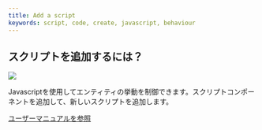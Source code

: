 ```yaml
---
title: Add a script
keywords: script, code, create, javascript, behaviour
---
```


## スクリプトを追加するには？

<img src="https://s3-eu-west-1.amazonaws.com/static.playcanvas.com/instructions/add-new-script.gif"/>

Javascriptを使用してエンティティの挙動を制御できます。スクリプトコンポーネントを追加して、新しいスクリプトを追加します。

<a class="docs" href="http://developer.playcanvas.com/en/user-manual/scripting/creating-new/" target="_blank">ユーザーマニュアルを参照</a>

